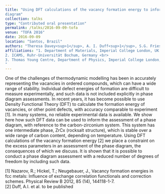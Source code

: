 ```yaml
---
title: "Using DFT calculations of the vacancy formation energy to inform the assessment of the C-Zr phase
diagram"
collection: talks
type: "Contributed oral presentation"
permalink: /talks/2016-09-09-tofa
venue: "TOFA 2016"
date: 2016-09-09
location: "Santos, Brazil"
authors: "Theresa Davey<sup>1</sup>, A. I. Duff<sup>1</sup>, S.G. Fries<sup>2</sup>, M.W. Finnis<sup>1,3</sup>"
affiliations: "1. Department of Materials, Imperial College London, UK <br>
2. ICAMS, Ruhr-Universität Bochum, Germany <br>
3. Thomas Young Centre, Department of Physics, Imperial College London, UK
"
---
```


One of the challenges of thermodynamic modelling has been in accurately representing the vacancies in ordered compounds, which can have a wide range of stability. Individual defect energies of formation are difficult to measure experimentally, and such data is not included explicitly in phase diagram assessments. In recent years, it has become possible to use Density Functional Theory (DFT) to calculate the formation energy of vacancies, or other point defects, with accuracy comparable to experiment [1]. In many systems, no reliable experimental data is available. We show here how such DFT data can be used to inform the assessment of a phase diagram, with reference to the carbon-zirconium system. This system has one intermediate phase, ZrCx (rocksalt structure), which is stable over a wide range of carbon content, depending on temperature. Using DFT calculations of the vacancy formation energy [2] we place a constraint on the excess parameters in an assessment of the phase diagram, the consequences of which we discuss. It is shown that it is possible to conduct a phase diagram assessment with a reduced number of degrees of freedom by including such data. 

[1] Nazarov, R.; Hickel, T.; Neugebauer, J., Vacancy formation energies in fcc metals: Influence of exchange correlation functionals and correction schemes. Physical Review B 2012, 85 (14), 144118-1-7.   
[2] Duff, A.I. et al. to be published  






